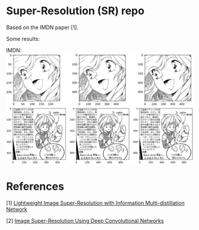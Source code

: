 Super-Resolution (SR) repo
=====================================================
Based on the IMDN paper [1].

Some results:

IMDN:
![](https://github.com/sandrazd459/sr-repo/blob/main/image/test1.png)
![](https://github.com/sandrazd459/sr-repo/blob/main/image/test2.png)

References
==========
[1] [Lightweight Image Super-Resolution with Information Multi-distillation Network](https://arxiv.org/abs/1909.11856)

[2] [Image Super-Resolution Using Deep Convolutional Networks](https://arxiv.org/abs/1501.00092)

